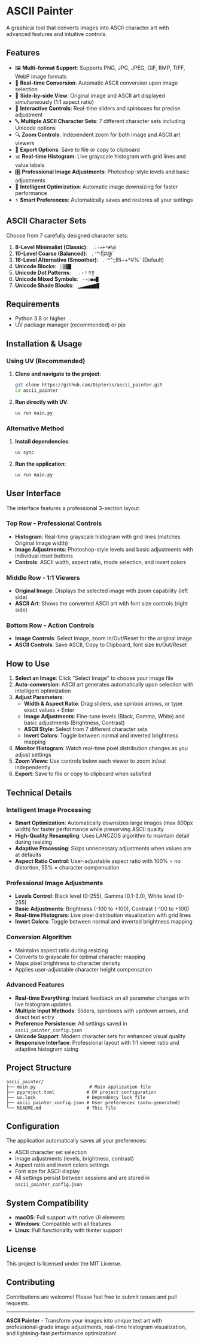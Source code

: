 # ASCII Painter

A graphical tool that converts images into ASCII character art with advanced features and intuitive controls.

## Features

- 🖼️ **Multi-format Support**: Supports PNG, JPG, JPEG, GIF, BMP, TIFF, WebP image formats
- 🎨 **Real-time Conversion**: Automatic ASCII conversion upon image selection
- 📐 **Side-by-side View**: Original image and ASCII art displayed simultaneously (1:1 aspect ratio)
- 🎯 **Interactive Controls**: Real-time sliders and spinboxes for precise adjustment
- 🔤 **Multiple ASCII Character Sets**: 7 different character sets including Unicode options
- 🔍 **Zoom Controls**: Independent zoom for both image and ASCII art viewers
- 💾 **Export Options**: Save to file or copy to clipboard
- 📊 **Real-time Histogram**: Live grayscale histogram with grid lines and value labels
- 🎛️ **Professional Image Adjustments**: Photoshop-style levels and basic adjustments
- 🚀 **Intelligent Optimization**: Automatic image downsizing for faster performance
- ⚡ **Smart Preferences**: Automatically saves and restores all your settings

## ASCII Character Sets

Choose from 7 carefully designed character sets:

1. **8-Level Minimalist (Classic)**: ` .:-=+*#%@`
2. **10-Level Coarse (Balanced)**: ` .'`^:!|#@`
3. **16-Level Alternative (Smoother)**: ` .'`^\":;Il!i~+*#%` (Default)
4. **Unicode Blocks**: ` ░▒▓█`
5. **Unicode Dot Patterns**: ` ⠀⠄⠆⠇⠿⣿`
6. **Unicode Mixed Symbols**: ` ·∘○●◉█`
7. **Unicode Shade Blocks**: ` ▁▂▃▄▅▆▇█`

## Requirements

- Python 3.8 or higher
- UV package manager (recommended) or pip

## Installation & Usage

### Using UV (Recommended)

1. **Clone and navigate to the project**:
   ```bash
   git clone https://github.com/Dipteris/ascii_painter.git
   cd ascii_painter
   ```

2. **Run directly with UV**:
   ```bash
   uv run main.py
   ```

### Alternative Method

1. **Install dependencies**:
   ```bash
   uv sync
   ```

2. **Run the application**:
   ```bash
   uv run main.py
   ```

## User Interface

The interface features a professional 3-section layout:

### Top Row - Professional Controls
- **Histogram**: Real-time grayscale histogram with grid lines (matches Original Image width)
- **Image Adjustments**: Photoshop-style levels and basic adjustments with individual reset buttons
- **Controls**: ASCII width, aspect ratio, mode selection, and invert colors

### Middle Row - 1:1 Viewers
- **Original Image**: Displays the selected image with zoom capability (left side)
- **ASCII Art**: Shows the converted ASCII art with font size controls (right side)

### Bottom Row - Action Controls
- **Image Controls**: Select Image, zoom In/Out/Reset for the original image
- **ASCII Controls**: Save ASCII, Copy to Clipboard, font size In/Out/Reset

## How to Use

1. **Select an Image**: Click "Select Image" to choose your image file
2. **Auto-conversion**: ASCII art generates automatically upon selection with intelligent optimization
3. **Adjust Parameters**: 
   - **Width & Aspect Ratio**: Drag sliders, use spinbox arrows, or type exact values + Enter
   - **Image Adjustments**: Fine-tune levels (Black, Gamma, White) and basic adjustments (Brightness, Contrast)
   - **ASCII Style**: Select from 7 different character sets
   - **Invert Colors**: Toggle between normal and inverted brightness mapping
4. **Monitor Histogram**: Watch real-time pixel distribution changes as you adjust settings
5. **Zoom Views**: Use controls below each viewer to zoom in/out independently
6. **Export**: Save to file or copy to clipboard when satisfied

## Technical Details

### Intelligent Image Processing
- **Smart Optimization**: Automatically downsizes large images (max 800px width) for faster performance while preserving ASCII quality
- **High-Quality Resampling**: Uses LANCZOS algorithm to maintain detail during resizing
- **Adaptive Processing**: Skips unnecessary adjustments when values are at defaults
- **Aspect Ratio Control**: User-adjustable aspect ratio with 100% = no distortion, 55% = character compensation

### Professional Image Adjustments
- **Levels Control**: Black level (0-255), Gamma (0.1-3.0), White level (0-255)
- **Basic Adjustments**: Brightness (-100 to +100), Contrast (-100 to +100)
- **Real-time Histogram**: Live pixel distribution visualization with grid lines
- **Invert Colors**: Toggle between normal and inverted brightness mapping

### Conversion Algorithm
- Maintains aspect ratio during resizing
- Converts to grayscale for optimal character mapping
- Maps pixel brightness to character density
- Applies user-adjustable character height compensation

### Advanced Features
- **Real-time Everything**: Instant feedback on all parameter changes with live histogram updates
- **Multiple Input Methods**: Sliders, spinboxes with up/down arrows, and direct text entry
- **Preference Persistence**: All settings saved in `ascii_painter_config.json`
- **Unicode Support**: Modern character sets for enhanced visual quality
- **Responsive Interface**: Professional layout with 1:1 viewer ratio and adaptive histogram sizing

## Project Structure

```
ascii_painter/
├── main.py                    # Main application file
├── pyproject.toml            # UV project configuration
├── uv.lock                   # Dependency lock file
├── ascii_painter_config.json # User preferences (auto-generated)
└── README.md                 # This file
```

## Configuration

The application automatically saves all your preferences:
- ASCII character set selection
- Image adjustments (levels, brightness, contrast)
- Aspect ratio and invert colors settings
- Font size for ASCII display
- All settings persist between sessions and are stored in `ascii_painter_config.json`

## System Compatibility

- **macOS**: Full support with native UI elements
- **Windows**: Compatible with all features
- **Linux**: Full functionality with tkinter support

## License

This project is licensed under the MIT License.

## Contributing

Contributions are welcome! Please feel free to submit issues and pull requests.

---

**ASCII Painter** - Transform your images into unique text art with professional-grade image adjustments, real-time histogram visualization, and lightning-fast performance optimization!